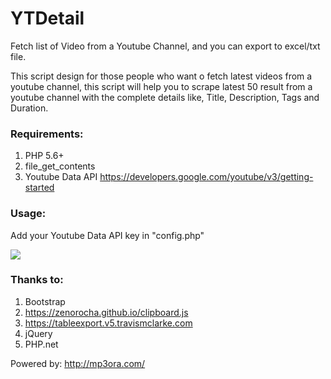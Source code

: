 # YTDetail
Fetch list of Video from a Youtube Channel, and you can export to excel/txt file.

This script design for those people who want o fetch latest videos from a youtube channel, this script will help you to scrape latest 50 result from a youtube channel with the complete details like, Title, Description, Tags and Duration.

### Requirements:
1. PHP 5.6+
2. file_get_contents
3. Youtube Data API https://developers.google.com/youtube/v3/getting-started

### Usage:
Add your Youtube Data API key in  "config.php"


<img src="https://i.imgur.com/Ukss35y.png">

### Thanks to:
1. Bootstrap
2. https://zenorocha.github.io/clipboard.js
3. https://tableexport.v5.travismclarke.com
4. jQuery
5. PHP.net

Powered by:
http://mp3ora.com/
